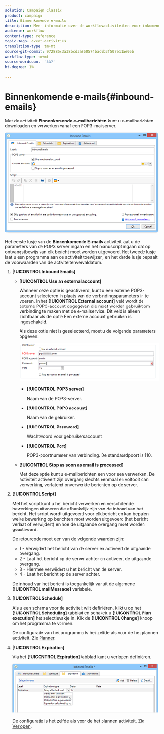 ```yaml
---
solution: Campaign Classic
product: campaign
title: Binnenkomende e-mails
description: Meer informatie over de workflowactiviteiten voor inkomende e-mails
audience: workflow
content-type: reference
topic-tags: event-activities
translation-type: tm+mt
source-git-commit: 972885c3a38bcd3a260574bacbb3f507e11ae05b
workflow-type: tm+mt
source-wordcount: '337'
ht-degree: 1%

---
```



# Binnenkomende e-mails{#inbound-emails}

Met de activiteit **Binnenkomende e-mailberichten** kunt u e-mailberichten downloaden en verwerken vanaf een POP3-mailserver.

![](assets/email_rec_edit_1.png)

Het eerste lusje van de **Binnenkomende E-mails** activiteit laat u de parameters van de POP3 server ingaan en het manuscript ingaan dat op ontvangstbewijs van elk bericht moet worden uitgevoerd. Het tweede lusje laat u een programma aan de activiteit toewijzen, en het derde lusje bepaalt de voorwaarden van de activiteitenvervaldatum.

1. **[!UICONTROL Inbound Emails]**

   * **[!UICONTROL Use an external account]**

      Wanneer deze optie is geactiveerd, kunt u een externe POP3-account selecteren in plaats van de verbindingsparameters in te voeren. In het **[!UICONTROL External account]** veld wordt de externe POP3-account opgegeven die moet worden gebruikt om verbinding te maken met de e-mailservice. Dit veld is alleen zichtbaar als de optie Een externe account gebruiken is ingeschakeld.

      Als deze optie niet is geselecteerd, moet u de volgende parameters opgeven:

      ![](assets/email_rec_edit_1b.png)

      * **[!UICONTROL POP3 server]**

         Naam van de POP3-server.

      * **[!UICONTROL POP3 account]**

         Naam van de gebruiker.

      * **[!UICONTROL Password]**

         Wachtwoord voor gebruikersaccount.

      * **[!UICONTROL Port]**

         POP3-poortnummer van verbinding. De standaardpoort is 110.
   * **[!UICONTROL Stop as soon as email is processed]**

      Met deze optie kunt u e-mailberichten een voor een verwerken. De activiteit activeert zijn overgang slechts eenmaal en voltooit dan verwerking, verlatend onverwerkte berichten op de server.


1. **[!UICONTROL Script]**

   Met het script kunt u het bericht verwerken en verschillende bewerkingen uitvoeren die afhankelijk zijn van de inhoud van het bericht. Het script wordt uitgevoerd voor elk bericht en kan bepalen welke bewerking op berichten moet worden uitgevoerd (het bericht verlaat of verwijdert) en hoe de uitgaande overgang moet worden geactiveerd.

   De retourcode moet een van de volgende waarden zijn:

   * 1 - Verwijdert het bericht van de server en activeert de uitgaande overgang.
   * 2 - Laat het bericht op de server achter en activeert de uitgaande overgang.
   * 3 - Hiermee verwijdert u het bericht van de server.
   * 4 - Laat het bericht op de server achter.

   De inhoud van het bericht is toegankelijk vanuit de algemene **[!UICONTROL mailMessage]** variabele.

1. **[!UICONTROL Schedule]**

   Als u een schema voor de activiteit wilt definiëren, klikt u op het **[!UICONTROL Scheduling]** tabblad en schakelt u **[!UICONTROL Plan execution]** het selectievakje in. Klik de **[!UICONTROL Change]** knoop om het programma te vormen.

   De configuratie van het programma is het zelfde als voor de het plannen activiteit. Zie [Planner](../../workflow/using/scheduler.md).

1. **[!UICONTROL Expiration]**

   Via het **[!UICONTROL Expiration]** tabblad kunt u verlopen definiëren.

   ![](assets/email_rec_edit_3.png)

   De configuratie is het zelfde als voor de het plannen activiteit. Zie [Verlopen](../../workflow/using/defining-approvals.md).

